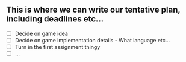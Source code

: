 ## This is where we can write our tentative plan, including deadlines etc...

-[ ] Decide on game idea
-[ ] Decide on game implementation details - What language etc...
-[ ] Turn in the first assignment thingy
-[ ] ...
